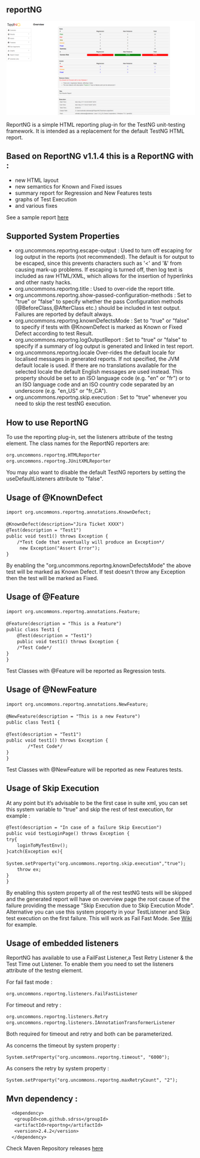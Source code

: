 ##  reportNG  ##

![](https://github.com/sdrss/test/blob/master/SampleOverview.png)
 
ReportNG is a simple HTML reporting plug-in for the TestNG unit-testing framework. It is intended as a replacement for the default TestNG HTML report.

## Based on ReportNG v1.1.4 this is a ReportNG with : ##
 - new HTML layout
 - new semantics for Known and Fixed issues
 - summary report for Regression and New Features tests
 - graphs of Test Execution
 - and various fixes
 
See a sample report [here](https://sdrss.github.io/test/)
  
 ## Supported System Properties ##
 * org.uncommons.reportng.escape-output : Used to turn off escaping for log output in the reports (not recommended). The default is for output to be escaped, since this prevents characters such as '<' and '&' from causing mark-up problems. If escaping is turned off, then log text is included as raw HTML/XML, which allows for the insertion of hyperlinks and other nasty hacks.
 * org.uncommons.reportng.title : Used to over-ride the report title.
 * org.uncommons.reportng.show-passed-configuration-methods : Set to "true" or "false" to specify whether the pass Configuration methods (@BeforeClass,@AfterClass etc.) should be included in test output. Failures are reported by default always.
 * org.uncommons.reportng.knownDefectsMode : Set to "true" or "false" to specify if tests with @KnownDefect is marked as Known or Fixed Defect according to test Result.
 * org.uncommons.reportng.logOutputReport : Set to "true" or "false" to specify if a summary of log output is generated and linked in test report.
 * org.uncommons.reportng.locale
Over-rides the default locale for localised messages in generated reports. If not specified, the JVM default locale is used. If there are no translations available for the selected locale the default English messages are used instead. This property should be set to an ISO language code (e.g. "en" or "fr") or to an ISO language code and an ISO country code separated by an underscore (e.g. "en_US" or "fr_CA").
 * org.uncommons.reportng.skip.execution : Set to "true" whenever you need to skip the rest testNG execution.
 
 ## How to use ReportNG ##
 
 To use the reporting plug-in, set the listeners attribute of the testng element. The class names for the ReportNG reporters are:

    org.uncommons.reportng.HTMLReporter
    org.uncommons.reportng.JUnitXMLReporter
 You may also want to disable the default TestNG reporters by setting the useDefaultListeners attribute to "false".

 ## Usage of @KnownDefect

    import org.uncommons.reportng.annotations.KnownDefect;
    
    @KnownDefect(description="Jira Ticket XXXX")
    @Test(description = "Test1")
    public void test1() throws Exception {
        /*Test Code that eventually will produce an Exception*/
	     new Exception("Assert Error");
    }
    
  By enabling the "org.uncommons.reportng.knownDefectsMode" the above test will be marked as Known Defect.
  If test doesn't throw any Exception then the test will be marked as Fixed.
    
 ## Usage of @Feature
 
    import org.uncommons.reportng.annotations.Feature;
    
    @Feature(description = "This is a Feature")
    public class Test1 {
    	@Test(description = "Test1")
    	public void test1() throws Exception {
		/*Test Code*/
	}
    }
     
   Test Classes with @Feature will be reported as Regression tests.
     
  ## Usage of @NewFeature
    
    import org.uncommons.reportng.annotations.NewFeature;
     
    @NewFeature(description = "This is a new Feature")
    public class Test1 {
    	
	@Test(description = "Test1")
	public void test1() throws Exception {
        	/*Test Code*/
	}
    }
     
   Test Classes with @NewFeature will be reported as new Features tests.

  ## Usage of Skip Execution
   At any point but it’s advisable to be the first case in suite xml, you can set this system variable to "true" and skip the rest of  test execution, for example :
   	
	@Test(description = "In case of a failure Skip Execution")
	public void testLoginPage() throws Exception {
	try{
		loginToMyTestEnv();
	}catch(Exception ex){
		System.setProperty("org.uncommons.reportng.skip.execution","true");
		throw ex;
	}
	}
    
  By enabling this system property all of the rest testNG tests will be skipped and the generated report will have on overview page the root cause of the failure providing the message "Skip Execution due to Skip Execution Mode".
  Alternative you can use this system property in your TestListener and Skip test execution on the first failure. This will work as Fail Fast Mode. See [Wiki](https://github.com/sdrss/reportNG/wiki) for example.

 ## Usage of embedded listeners
  ReportNG has available to use a FailFast Listener,a Test Retry Listener & the Test Time out Listener.
   To enable them you need to set the listeners attribute of the testng element. 

  For fail fast mode : 

    org.uncommons.reportng.listeners.FailFastListener
   
  For timeout and retry : 
  
    org.uncommons.reportng.listeners.Retry
    org.uncommons.reportng.listeners.IAnnotationTransformerListener
  
  Both required for timeout and retry and both can be parameterized.
  
  As concerns the timeout by system property : 
    
    System.setProperty("org.uncommons.reportng.timeout", "6000");
    
    
  As consers the retry by system property : 
  
    System.setProperty("org.uncommons.reportng.maxRetryCount", "2");
 
  
 ## Mvn dependency : 
      
      <dependency>
	   <groupId>com.github.sdrss</groupId>
	   <artifactId>reportng</artifactId>
	   <version>2.4.2</version>
      </dependency>

Check Maven Repository releases [here](https://mvnrepository.com/artifact/com.github.sdrss/reportng)
